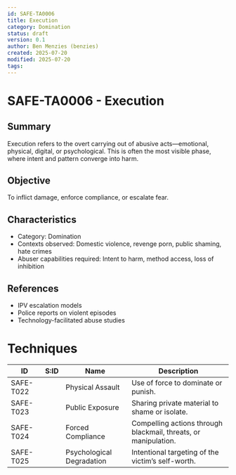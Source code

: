 ```yaml
---
id: SAFE-TA0006
title: Execution
category: Domination
status: draft
version: 0.1
author: Ben Menzies (benzies)
created: 2025-07-20
modified: 2025-07-20
tags:
---
```


# SAFE-TA0006 - Execution

## Summary

Execution refers to the overt carrying out of abusive acts—emotional, physical, digital, or psychological. This is often the most visible phase, where intent and pattern converge into harm.

## Objective

To inflict damage, enforce compliance, or escalate fear.

## Characteristics

* Category: Domination
* Contexts observed: Domestic violence, revenge porn, public shaming, hate crimes
* Abuser capabilities required: Intent to harm, method access, loss of inhibition

## References

* IPV escalation models
* Police reports on violent episodes
* Technology-facilitated abuse studies

# Techniques

| ID        | S\:ID | Name                      | Description                                                     |
| --------- | ----- | ------------------------- | --------------------------------------------------------------- |
| SAFE-T022 |       | Physical Assault          | Use of force to dominate or punish.                             |
| SAFE-T023 |       | Public Exposure           | Sharing private material to shame or isolate.                   |
| SAFE-T024 |       | Forced Compliance         | Compelling actions through blackmail, threats, or manipulation. |
| SAFE-T025 |       | Psychological Degradation | Intentional targeting of the victim’s self-worth.               |
